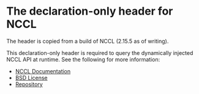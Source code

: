 # The declaration-only header for NCCL

The header is copied from a build of NCCL (2.15.5 as of writing).

This declaration-only header is required to query the dynamically injected
NCCL API at runtime. See the following for more information:

* [NCCL Documentation](https://docs.nvidia.com/deeplearning/nccl/index.html)
* [BSD License](https://docs.nvidia.com/deeplearning/nccl/bsd/index.html)
* [Repository](https://github.com/NVIDIA/nccl)
